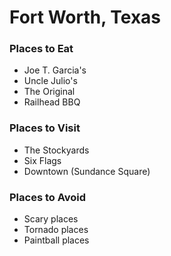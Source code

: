 # Fort Worth, Texas

### Places to Eat
- Joe T. Garcia's
- Uncle Julio's
- The Original
- Railhead BBQ

### Places to Visit
- The Stockyards
- Six Flags
- Downtown (Sundance Square)

### Places to Avoid
- Scary places
- Tornado places
- Paintball places
